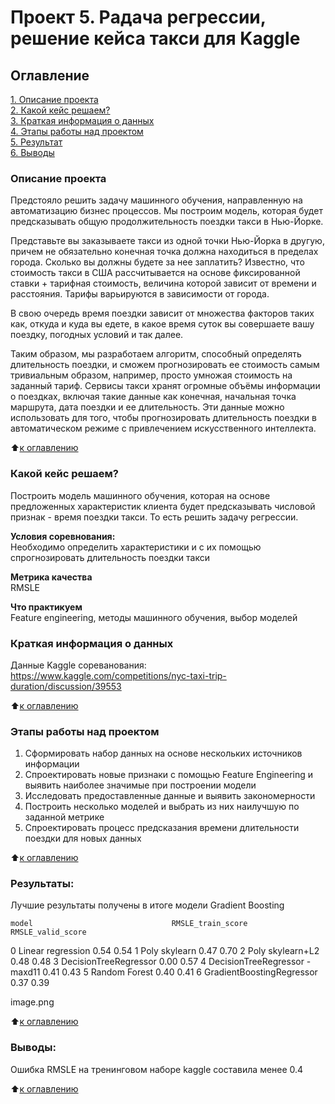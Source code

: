 # Проект 5. Pадача регрессии, решение кейса такси для Kaggle

## Оглавление  
[1. Описание проекта](.README.md#Описание-проекта)  
[2. Какой кейс решаем?](.README.md#Какой-кейс-решаем)  
[3. Краткая информация о данных](.README.md#Краткая-информация-о-данных)  
[4. Этапы работы над проектом](.README.md#Этапы-работы-над-проектом)  
[5. Результат](.README.md#Результат)    
[6. Выводы](.README.md#Выводы) 

### Описание проекта    
  
Предстояло решить задачу машинного обучения, направленную на автоматизацию бизнес процессов. Мы построим модель, которая будет предсказывать общую продолжительность поездки такси в Нью-Йорке. 

Представьте вы заказываете такси из одной точки Нью-Йорка в другую, причем не обязательно конечная точка должна находиться в пределах города. Сколько вы должны будете за нее заплатить? Известно, что стоимость такси в США  рассчитывается на основе фиксированной ставки + тарифная стоимость, величина которой зависит от времени и расстояния. Тарифы варьируются в зависимости от города.

В свою очередь время поездки зависит от множества факторов таких как, откуда и куда вы едете, в какое время суток вы совершаете вашу поездку, погодных условий и так далее. 

Таким образом, мы разработаем алгоритм, способный определять длительность поездки, и сможем прогнозировать ее стоимость самым тривиальным образом, например, просто умножая стоимость на заданный тариф. 
Сервисы такси хранят огромные объёмы информации о поездках, включая такие данные как конечная, начальная точка маршрута, дата поездки и ее длительность. Эти данные можно использовать для того, чтобы прогнозировать длительность поездки в автоматическом режиме с привлечением искусственного интеллекта.

:arrow_up:[к оглавлению](_)


### Какой кейс решаем?    
Построить модель машинного обучения, которая на основе предложенных характеристик клиента будет предсказывать числовой признак - время поездки такси. То есть решить задачу регрессии. 

**Условия соревнования:**  
Необходимо определить характеристики и с их помощью спрогнозировать длительность поездки такси

**Метрика качества**     
RMSLE

**Что практикуем**     
Feature engineering, методы машинного обучения, выбор моделей

### Краткая информация о данных
Данные Kaggle сореванования:
https://www.kaggle.com/competitions/nyc-taxi-trip-duration/discussion/39553
  
:arrow_up:[к оглавлению](.README.md#Оглавление)


### Этапы работы над проектом  
1. Сформировать набор данных на основе нескольких источников информации
2. Спроектировать новые признаки с помощью Feature Engineering и выявить наиболее значимые при построении модели
3. Исследовать предоставленные данные и выявить закономерности
4. Построить несколько моделей и выбрать из них наилучшую по заданной метрике
5. Спроектировать процесс предсказания времени длительности поездки для новых данных

:arrow_up:[к оглавлению](.README.md#Оглавление)


### Результаты:  
Лучшие результаты получены в итоге модели Gradient Boosting

	model	                            RMSLE_train_score	RMSLE_valid_score
0	Linear regression	                0.54	            0.54
1	Poly skylearn	                    0.47	            0.70
2	Poly skylearn+L2	                0.48	            0.48
3	DecisionTreeRegressor	            0.00	            0.57
4	DecisionTreeRegressor - maxd11	    0.41	            0.43
5	Random Forest	                    0.40	            0.41
6	GradientBoostingRegressor	        0.37	            0.39

image.png

:arrow_up:[к оглавлению](.README.md#Оглавление)


### Выводы:  
Ошибка RMSLE на тренинговом наборе kaggle составила менее 0.4

:arrow_up:[к оглавлению](.README.md#Оглавление)

